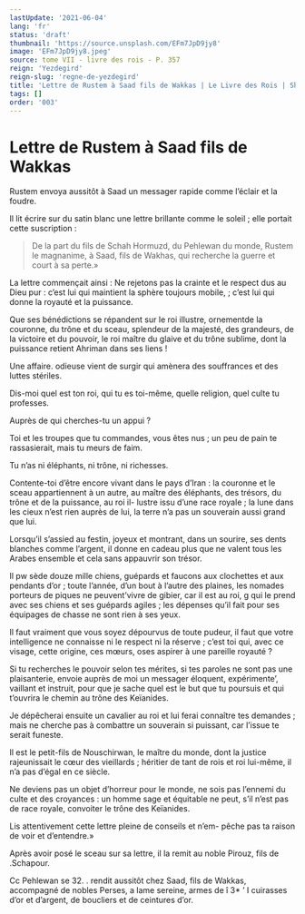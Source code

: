 ```yaml
---
lastUpdate: '2021-06-04'
lang: 'fr'
status: 'draft'
thumbnail: 'https://source.unsplash.com/EFm7JpD9jy8'
image: 'EFm7JpD9jy8.jpeg'
source: tome VII - livre des rois - P. 357
reign: 'Yezdegird'
reign-slug: 'regne-de-yezdegird'
title: 'Lettre de Rustem à Saad fils de Wakkas | Le Livre des Rois | Shâhnâmeh'
tags: []
order: '003'
---
```


# Lettre de Rustem à Saad fils de Wakkas

Rustem envoya aussitôt à Saad un messager rapide comme l’éclair et la foudre.

Il lit écrire sur du satin blanc une lettre brillante comme le soleil ; elle portait cette suscription :

> De la part du fils de Schah Hormuzd, du Pehlewan du monde, Rustem le magnanime, à Saad, fils de Wakhas, qui recherche la guerre et court à sa perte.»

La lettre commençait ainsi : Ne rejetons pas la crainte et le respect dus au Dieu pur : c’est lui qui maintient la sphère toujours mobile, ; c’est lui qui donne la royauté et la puissance.

Que ses bénédictions se répandent sur le roi illustre, ornementde la couronne, du trône et du sceau, splendeur de la majesté, des grandeurs, de la victoire et du pouvoir, le roi maître du glaive et du trône sublime, dont la puissance retient Ahriman dans ses liens !

Une affaire. odieuse vient de surgir qui amènera des souffrances et des luttes stériles.

Dis-moi quel est ton roi, qui tu es toi-même, quelle religion, quel culte tu professes.

Auprès de qui cherches-tu un appui ?

Toi et les troupes que tu commandes, vous êtes nus ; un peu de pain te rassasierait, mais tu meurs de faim.

Tu n’as ni éléphants, ni trône, ni richesses.

Contente-toi d’être encore vivant dans le pays d’Iran : la couronne et le sceau appartiennent à un autre, au maître des éléphants, des trésors, du trône et de la puissance, au roi il- lustre issu d’une race royale ; la lune dans les cieux n’est rien auprès de lui, la terre n’a pas un souverain aussi grand que lui.

Lorsqu’il s’assied au festin, joyeux et montrant, dans un sourire, ses dents blanches comme l’argent, il donne en cadeau plus que ne valent tous les Arabes ensemble et cela sans appauvrir son trésor.

Il pw sède douze mille chiens, guépards et faucons aux clochettes et aux pendants d’or ; toute l’année, d’un bout à l’autre des plaines, les nomades porteurs de piques ne peuvent’vivre de gibier, car il est au roi, 
 g qui le prend avec ses chiens et ses guépards agiles ; les dépenses qu’il fait pour ses équipages de chasse ne sont rien à ses yeux.

Il faut vraiment que vous soyez dépourvus de toute pudeur, il faut que votre intelligence ne connaisse ni le respect ni la réserve ; c’est toi qui, avec ce visage, cette origine, ces mœurs, oses aspirer à une pareille royauté ?

Si tu recherches le pouvoir selon tes mérites, si tes paroles ne sont pas une plaisanterie, envoie auprès de moi un messager éloquent, expérimente’, vaillant et instruit, pour que je sache quel est le but que tu poursuis et qui t’ouvrira le chemin au trône des Keïanides.

Je dépêcherai ensuite un cavalier au roi et lui ferai connaître tes demandes ; mais ne cherche pas à combattre un souverain si puissant, car l’issue te serait funeste.

Il est le petit-fils de Nouschirwan, le maître du monde, dont la justice rajeunissait le cœur des vieillards ; héritier de tant de rois et roi lui-même, il n’a pas d’égal en ce siècle.

Ne deviens pas un objet d’horreur pour le monde, ne sois pas l’ennemi du culte et des croyances : un homme sage et équitable ne peut, s’il n’est pas de race royale, convoiter le trône des Keïanides.

Lis attentivement cette lettre pleine de conseils et n’em- pêche pas ta raison de voir et d’entendre.»

Après avoir posé le sceau sur sa lettre, il la remit au noble Pirouz, fils de .Schapour.

Cc Pehlewan se 32. 
 .
rendit aussitôt chez Saad, fils de Wakkas, accompagné de nobles Perses, a lame sereine, armes de
î 3\* ’ I cuirasses d’or et d’argent, de boucliers et de ceintures d’or.
